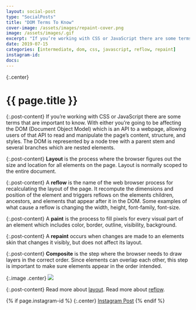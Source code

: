 ```yaml
---
layout: social-post
type: "SocialPosts"
title: "DOM Terms To Know"
cover-image: /assets/images/repaint-cover.png
image: /assets/images/.gif
excerpt: "If you’re working with CSS or JavaScript there are some terms that are important to know. With either you’re going to be affecting the DOM (Document Object Model) which is an API to a webpage, allowing users of that API to read and manipulate the page’s content, structure, and styles.."
date: 2019-07-15
categories: [intermediate, dom, css, javascript, reflow, repaint]
instagram-id:
docs:
---
```

{:.center}
# {{ page.title }}

{:.post-content}
If you’re working with CSS or JavaScript there are some terms that are important
to know. With either you’re going to be affecting the DOM (Document Object Model)
which is an API to a webpage, allowing users of that API to read and manipulate
the page’s content, structure, and styles. The DOM is represented by a node tree
with a parent stem and several branches which are nested elements.

{:.post-content}
**Layout** is the process where the browser figures out the size and location
for all elements on the page. Layout is normally scoped to the entire document.

{:.post-content}
A **reflow** is the name of the web browser process for recalculating the layout
of the page. It recompute the dimensions and position of the element and
triggers reflows on the elements children, ancestors, and elements that appear
after it in the DOM. Some examples of what cause a reflow is changing the width,
height, font-family, font-size.

{:.post-content}
A **paint** is the process to fill pixels for every visual part of an element
which includes color, border, outline, visibility, background.

{:.post-content}
A **repaint** occurs when changes are made to an elements skin that changes it visibly, but does not affect its layout.

{:.post-content}
**Composite** is the step where the browser needs to draw layers in the correct order.
Since elements can overlap each other, this step is important to make sure elements appear in the order intended.

{:.image .center}
![]({{page.image}})

{:.post-content}
Read more about <a href="https://developers.google.com/web/fundamentals/performance/rendering/avoid-large-complex-layouts-and-layout-thrashing" target="_blank">layout</a>.
Read more about <a href="https://developers.google.com/speed/docs/insights/browser-reflow" target="_blank">reflow</a>.

{% if page.instagram-id %}
{:.center}
<a class="insta-link" href="https://www.instagram.com/p/{{page.instagram-id}}" target="_blank">Instagram Post</a>
{% endif %}
